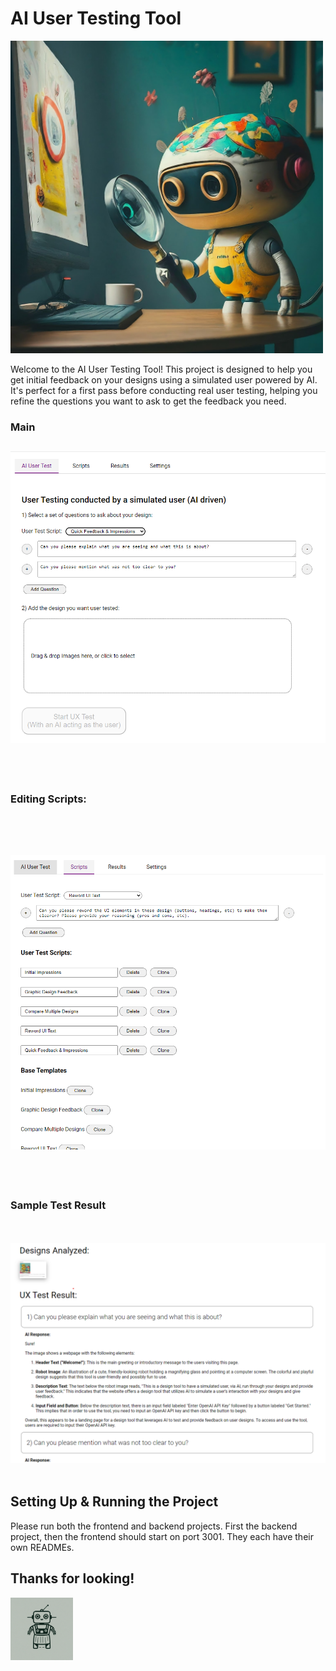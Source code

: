 # AI User Testing Tool

<img src="images/hero.jpeg" width="500px" />

Welcome to the AI User Testing Tool! This project is designed to help you get initial feedback on your designs using a simulated user powered by AI. It's perfect for a first pass before conducting real user testing, helping you refine the questions you want to ask to get the feedback you need.


### Main

![Main](images/main.png)
-----
 <br/><br/>
### Editing Scripts:
 <br/><br/>
![Scripts](images/scripts.png)
-----
 <br/><br/>
### Sample Test Result 
 <br/><br/>
![Results](images/results_view.png)
 <br/><br/>

## Setting Up & Running the Project
Please run both the frontend and backend projects. First the backend project, then the frontend should start on port 3001.
They each have their own READMEs.


## Thanks for looking!

<img src="images/icon.png" width="100px" />
